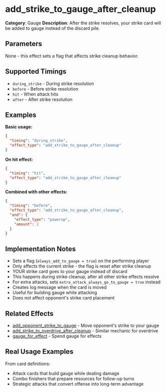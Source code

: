 # add_strike_to_gauge_after_cleanup

**Category**: Gauge
**Description**: After the strike resolves, your strike card will be added to gauge instead of the discard pile.

## Parameters

None - this effect sets a flag that affects strike cleanup behavior.

## Supported Timings

- `during_strike` - During strike resolution
- `before` - Before strike resolution
- `hit` - When attack hits
- `after` - After strike resolution

## Examples

**Basic usage:**
```json
{
  "timing": "during_strike",
  "effect_type": "add_strike_to_gauge_after_cleanup"
}
```

**On hit effect:**
```json
{
  "timing": "hit",
  "effect_type": "add_strike_to_gauge_after_cleanup"
}
```

**Combined with other effects:**
```json
{
  "timing": "before",
  "effect_type": "add_strike_to_gauge_after_cleanup",
  "and": {
    "effect_type": "powerup",
    "amount": 2
  }
}
```

## Implementation Notes

- Sets a flag (`always_add_to_gauge = true`) on the performing player
- Only affects the current strike - the flag is reset after strike cleanup
- YOUR strike card goes to your gauge instead of discard
- This happens during strike cleanup, after all other strike effects resolve
- For extra attacks, sets `extra_attack_always_go_to_gauge = true` instead
- Creates log message when the card is moved
- Useful for building gauge while attacking
- Does not affect opponent's strike card placement

## Related Effects

- [add_opponent_strike_to_gauge](add_opponent_strike_to_gauge.md) - Move opponent's strike to your gauge
- [add_strike_to_overdrive_after_cleanup](add_strike_to_overdrive_after_cleanup.md) - Similar mechanic for overdrive
- [gauge_for_effect](gauge_for_effect.md) - Spend gauge for effects

## Real Usage Examples

From card definitions:
- Attack cards that build gauge while dealing damage
- Combo finishers that prepare resources for follow-up turns
- Strategic attacks that convert offense into long-term advantage